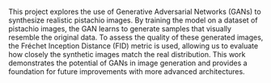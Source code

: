 This project explores the use of Generative Adversarial Networks (GANs) to synthesize realistic pistachio images. By training the model on a dataset of pistachio images, the GAN learns to generate samples that visually resemble the original data. To assess the quality of these generated images, the Fréchet Inception Distance (FID) metric is used, allowing us to evaluate how closely the synthetic images match the real distribution. This work demonstrates the potential of GANs in image generation and provides a foundation for future improvements with more advanced architectures.
